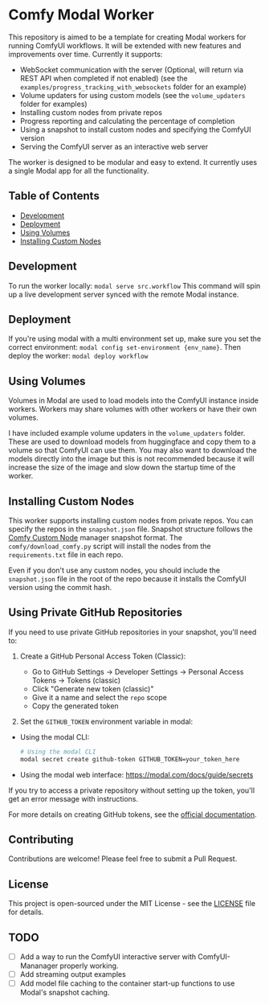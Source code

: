 # Comfy Modal Worker

This repository is aimed to be a template for creating Modal workers for running ComfyUI workflows. It will be extended with new features and improvements over time. Currently it supports:

- WebSocket communication with the server (Optional, will return via REST API when completed if not enabled) (see the `examples/progress_tracking_with_websockets` folder for an example)
- Volume updaters for using custom models (see the `volume_updaters` folder for examples)
- Installing custom nodes from private repos
- Progress reporting and calculating the percentage of completion
- Using a snapshot to install custom nodes and specifying the ComfyUI version
- Serving the ComfyUI server as an interactive web server

The worker is designed to be modular and easy to extend. It currently uses a single Modal app for all the functionality.

## Table of Contents

- [Development](#development)
- [Deployment](#deployment)
- [Using Volumes](#using-volumes)
- [Installing Custom Nodes](#installing-custom-nodes)

## Development

To run the worker locally:
`modal serve src.workflow`
This command will spin up a live development server synced with the remote Modal instance.

## Deployment

If you're using modal with a multi environment set up, make sure you set the correct environment:
`modal config set-environment {env_name}`.
Then deploy the worker:
`modal deploy workflow`

## Using Volumes

Volumes in Modal are used to load models into the ComfyUI instance inside workers. Workers may share volumes with other workers or have their own volumes.

I have included example volume updaters in the `volume_updaters` folder. These are used to download models from huggingface and copy them to a volume so that ComfyUI can use them. You may also want to download the models directly into the image but this is not recommended because it will increase the size of the image and slow down the startup time of the worker.

## Installing Custom Nodes

This worker supports installing custom nodes from private repos. You can specify the repos in the `snapshot.json` file. Snapshot structure follows the [Comfy Custom Node](https://github.com/ltdrdata/ComfyUI-Manager) manager snapshot format.  The `comfy/download_comfy.py` script will install the nodes from the `requirements.txt` file in each repo.

Even if you don't use any custom nodes, you should include the `snapshot.json` file in the root of the repo because it installs the ComfyUI version using the commit hash.

## Using Private GitHub Repositories

If you need to use private GitHub repositories in your snapshot, you'll need to:

1. Create a GitHub Personal Access Token (Classic):
   - Go to GitHub Settings -> Developer Settings -> Personal Access Tokens -> Tokens (classic)
   - Click "Generate new token (classic)"
   - Give it a name and select the `repo` scope
   - Copy the generated token

2. Set the `GITHUB_TOKEN` environment variable in modal:

- Using the modal CLI:

  ```bash
  # Using the modal CLI
  modal secret create github-token GITHUB_TOKEN=your_token_here
  ```

- Using the modal web interface: https://modal.com/docs/guide/secrets

If you try to access a private repository without setting up the token, you'll get an error message with instructions.

For more details on creating GitHub tokens, see the [official documentation](https://docs.github.com/en/authentication/keeping-your-account-and-data-secure/managing-your-personal-access-tokens).

## Contributing

Contributions are welcome! Please feel free to submit a Pull Request.

## License

This project is open-sourced under the MIT License - see the [LICENSE](LICENSE) file for details.

## TODO

- [ ] Add a way to run the ComfyUI interactive server with ComfyUI-Mananager properly working.
- [ ] Add streaming output examples
- [ ] Add model file caching to the container start-up functions to use Modal's snapshot caching.
